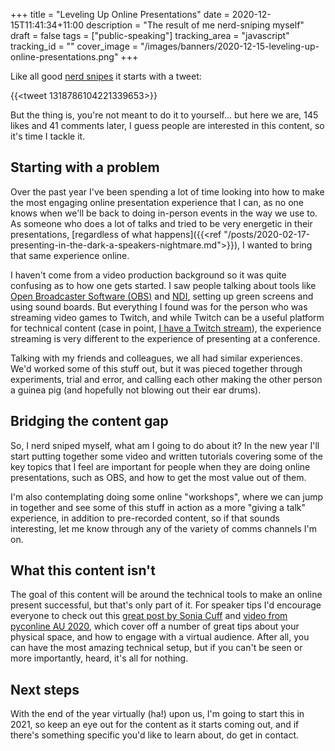 +++
title = "Leveling Up Online Presentations"
date = 2020-12-15T11:41:34+11:00
description = "The result of me nerd-sniping myself"
draft = false
tags = ["public-speaking"]
tracking_area = "javascript"
tracking_id = ""
cover_image = "/images/banners/2020-12-15-leveling-up-online-presentations.png"
+++

Like all good [nerd snipes](https://xkcd.com/356/) it starts with a tweet:

{{<tweet 1318786104221339653>}}

But the thing is, you're not meant to do it to yourself... but here we are, 145 likes and 41 comments later, I guess people are interested in this content, so it's time I tackle it.

## Starting with a problem

Over the past year I've been spending a lot of time looking into how to make the most engaging online presentation experience that I can, as no one knows when we'll be back to doing in-person events in the way we use to. As someone who does a lot of talks and tried to be very energetic in their presentations, [regardless of what happens]({{<ref "/posts/2020-02-17-presenting-in-the-dark-a-speakers-nightmare.md">}}), I wanted to bring that same experience online.

I haven't come from a video production background so it was quite confusing as to how one gets started. I saw people talking about tools like [Open Broadcaster Software (OBS)](https://obsproject.com/) and [NDI](https://www.ndi.tv/), setting up green screens and using sound boards. But everything I found was for the person who was streaming video games to Twitch, and while Twitch can be a useful platform for technical content (case in point, [I have a Twitch stream](https://www.twitch.tv/numberoneaaron)), the experience streaming is very different to the experience of presenting at a conference.

Talking with my friends and colleagues, we all had similar experiences. We'd worked some of this stuff out, but it was pieced together through experiments, trial and error, and calling each other making the other person a guinea pig (and hopefully not blowing out their ear drums).

## Bridging the content gap

So, I nerd sniped myself, what am I going to do about it? In the new year I'll start putting together some video and written tutorials covering some of the key topics that I feel are important for people when they are doing online presentations, such as OBS, and how to get the most value out of them.

I'm also contemplating doing some online "workshops", where we can jump in together and see some of this stuff in action as a more "giving a talk" experience, in addition to pre-recorded content, so if that sounds interesting, let me know through any of the variety of comms channels I'm on.

## What this content isn't

The goal of this content will be around the technical tools to make an online present successful, but that's only part of it. For speaker tips I'd encourage everyone to check out this [great post by Sonia Cuff](https://soniacuff.com/so-youre-now-a-remote-presenter/) and [video from pyconline AU 2020](https://youtu.be/C1TBqdULp4E), which cover off a number of great tips about your physical space, and how to engage with a virtual audience. After all, you can have the most amazing technical setup, but if you can't be seen or more importantly, heard, it's all for nothing.

## Next steps

With the end of the year virtually (ha!) upon us, I'm going to start this in 2021, so keep an eye out for the content as it starts coming out, and if there's something specific you'd like to learn about, do get in contact.
